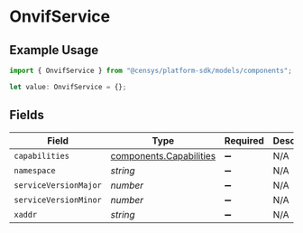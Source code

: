 # OnvifService

## Example Usage

```typescript
import { OnvifService } from "@censys/platform-sdk/models/components";

let value: OnvifService = {};
```

## Fields

| Field                                                              | Type                                                               | Required                                                           | Description                                                        |
| ------------------------------------------------------------------ | ------------------------------------------------------------------ | ------------------------------------------------------------------ | ------------------------------------------------------------------ |
| `capabilities`                                                     | [components.Capabilities](../../models/components/capabilities.md) | :heavy_minus_sign:                                                 | N/A                                                                |
| `namespace`                                                        | *string*                                                           | :heavy_minus_sign:                                                 | N/A                                                                |
| `serviceVersionMajor`                                              | *number*                                                           | :heavy_minus_sign:                                                 | N/A                                                                |
| `serviceVersionMinor`                                              | *number*                                                           | :heavy_minus_sign:                                                 | N/A                                                                |
| `xaddr`                                                            | *string*                                                           | :heavy_minus_sign:                                                 | N/A                                                                |